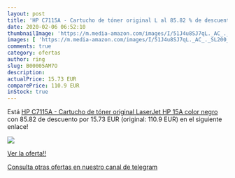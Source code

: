 ```yaml
---
layout: post
title: 'HP C7115A - Cartucho de tóner original L al 85.82 % de descuento'
date: 2020-02-06 06:52:10
thumbnailImage: 'https://m.media-amazon.com/images/I/51J4u8SJ7qL._AC_._SL200_.jpg'
images: [ 'https://m.media-amazon.com/images/I/51J4u8SJ7qL._AC_._SL200_.jpg' ]
comments: true
category: ofertas
author: ring
slug: B00005AM7O
description:
actualPrice: 15.73 EUR
comparePrice: 110.9 EUR
inStock: true
---
```


Está [HP C7115A - Cartucho de tóner original LaserJet HP 15A  color negro](https://www.amazon.com/dp/B00005AM7O/?tag=redken08-20) con 85.82 de descuento por 15.73 EUR (original: 110.9 EUR) en el siguiente enlace!

[![](https://m.media-amazon.com/images/I/51J4u8SJ7qL._AC_._SL200_.jpg)](https://www.amazon.com/dp/B00005AM7O/?tag=redken08-20)

[Ver la oferta!!](https://www.amazon.com/dp/B00005AM7O/?tag=redken08-20)

[Consulta otras ofertas en nuestro canal de telegram](https://t.me/s/ofertas25)
